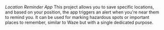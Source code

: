 *Location Reminder App*
This project allows you to save specific locations, and based on your position, the app triggers an alert when you're near them to remind you. It can be used for marking hazardous spots or important places to remember, similar to Waze but with a single dedicated purpose.